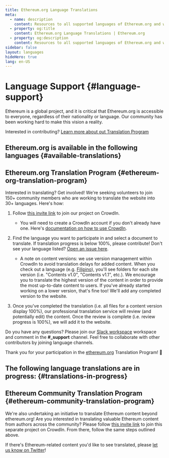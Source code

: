 ```yaml
---
title: Ethereum.org Language Translations
meta:
  - name: description
    content: Resources to all supported languages of Ethereum.org and ways to get involved as a translator.
  - property: og:title
    content: Ethereum.org Language Translations | Ethereum.org
  - property: og:description
    content: Resources to all supported languages of Ethereum.org and ways to get involved as a translator.
sidebar: false
layout: languages
hideHero: true
lang: en-US
---
```


# Language Support {#language-support}

Ethereum is a global project, and it is critical that Ethereum.org is accessible to everyone, regardless of their nationality or language. Our community has been working hard to make this vision a reality.

Interested in contributing? [Learn more about out Translation Program](/languages/#ethereum-org-translation-program)

## Ethereum.org is available in the following languages {#available-translations}

<TranslationsAvailable/>

## Ethereum.org Translation Program {#ethereum-org-translation-program}

Interested in translating? Get involved! We're seeking volunteers to join 150+ community members who are working to translate the website into 30+ languages. Here's how:

1. Follow [this invite link](https://crowdin.com/project/ethereumfoundation/invite) to join our project on CrowdIn.

   - You will need to create a CrowdIn account if you don't already have one. Here's [documentation on how to use CrowdIn](https://support.crowdin.com/online-editor/).

2. Find the language you want to participate in and select a document to translate. If translation progress is below 100%, please contribute! Don't see your language listed? [Open an issue here](https://github.com/ethereum/ethereum-org-website/issues/new/choose).

   - A note on content versions: we use version management within CrowdIn to avoid translation delays for added content. When you check out a language (e.g. [Filipino](https://crowdin.com/project/ethereumfoundation/fil#)), you'll see folders for each site version (i.e. "Contents v1.0", "Contents v1.1", etc.). We encourage you to translate the highest version of the content in order to provide the most up-to-date content to users. If you've already started working on a lower version, that's fine too! We'll add any completed version to the website.

3. Once you've completed the translation (i.e. all files for a content version display 100%), our professional translation service will review (and potentially edit) the content. Once the review is complete (i.e. review progress is 100%), we will add it to the website.

Do you have any questions? Please join our [Slack workspace](https://join.slack.com/t/ethtranslation/shared_invite/enQtOTc2MTA3OTE4NjMwLTc0OWFhYmY2ZjY4MWYzODdiMTBjOGMyNWU0MDJkNWRkNDFlNzg0NjZlNTUwMWQxM2E5MTFjMWJhMDU2Y2M3OWI) workspace and comment in the **#\_support** channel. Feel free to collaborate with other contributors by joining language channels.

Thank you for your participation in the [ethereum.org](/) Translation Program! 🦄

## The following language translations are in progress: {#translations-in-progress}

<TranslationsInProgress />

## Ethereum Community Translation Program {#ethereum-community-translation-program}

We're also undertaking an initiative to translate Ethereum content beyond ethereum.org! Are you interested in translating valuable Ethereum content from authors across the community? Please follow [this invite link](https://crowdin.com/project/contents-translation/invite) to join this separate project on CrowdIn. From there, follow the same steps outlined above.

If there's Ethereum-related content you'd like to see translated, please [let us know on Twitter](https://twitter.com/ethdotorg)!
